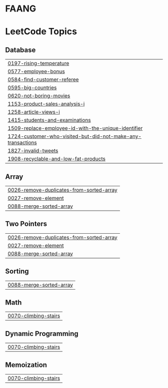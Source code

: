 # FAANG
<!---LeetCode Topics Start-->
# LeetCode Topics
## Database
|  |
| ------- |
| [0197-rising-temperature](https://github.com/TapItNinja/FAANG/tree/master/0197-rising-temperature) |
| [0577-employee-bonus](https://github.com/TapItNinja/FAANG/tree/master/0577-employee-bonus) |
| [0584-find-customer-referee](https://github.com/TapItNinja/FAANG/tree/master/0584-find-customer-referee) |
| [0595-big-countries](https://github.com/TapItNinja/FAANG/tree/master/0595-big-countries) |
| [0620-not-boring-movies](https://github.com/TapItNinja/FAANG/tree/master/0620-not-boring-movies) |
| [1153-product-sales-analysis-i](https://github.com/TapItNinja/FAANG/tree/master/1153-product-sales-analysis-i) |
| [1258-article-views-i](https://github.com/TapItNinja/FAANG/tree/master/1258-article-views-i) |
| [1415-students-and-examinations](https://github.com/TapItNinja/FAANG/tree/master/1415-students-and-examinations) |
| [1509-replace-employee-id-with-the-unique-identifier](https://github.com/TapItNinja/FAANG/tree/master/1509-replace-employee-id-with-the-unique-identifier) |
| [1724-customer-who-visited-but-did-not-make-any-transactions](https://github.com/TapItNinja/FAANG/tree/master/1724-customer-who-visited-but-did-not-make-any-transactions) |
| [1827-invalid-tweets](https://github.com/TapItNinja/FAANG/tree/master/1827-invalid-tweets) |
| [1908-recyclable-and-low-fat-products](https://github.com/TapItNinja/FAANG/tree/master/1908-recyclable-and-low-fat-products) |
## Array
|  |
| ------- |
| [0026-remove-duplicates-from-sorted-array](https://github.com/TapItNinja/FAANG/tree/master/0026-remove-duplicates-from-sorted-array) |
| [0027-remove-element](https://github.com/TapItNinja/FAANG/tree/master/0027-remove-element) |
| [0088-merge-sorted-array](https://github.com/TapItNinja/FAANG/tree/master/0088-merge-sorted-array) |
## Two Pointers
|  |
| ------- |
| [0026-remove-duplicates-from-sorted-array](https://github.com/TapItNinja/FAANG/tree/master/0026-remove-duplicates-from-sorted-array) |
| [0027-remove-element](https://github.com/TapItNinja/FAANG/tree/master/0027-remove-element) |
| [0088-merge-sorted-array](https://github.com/TapItNinja/FAANG/tree/master/0088-merge-sorted-array) |
## Sorting
|  |
| ------- |
| [0088-merge-sorted-array](https://github.com/TapItNinja/FAANG/tree/master/0088-merge-sorted-array) |
## Math
|  |
| ------- |
| [0070-climbing-stairs](https://github.com/TapItNinja/FAANG/tree/master/0070-climbing-stairs) |
## Dynamic Programming
|  |
| ------- |
| [0070-climbing-stairs](https://github.com/TapItNinja/FAANG/tree/master/0070-climbing-stairs) |
## Memoization
|  |
| ------- |
| [0070-climbing-stairs](https://github.com/TapItNinja/FAANG/tree/master/0070-climbing-stairs) |
<!---LeetCode Topics End-->